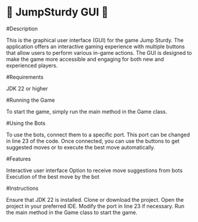 

# 🌟 JumpSturdy GUI 🌟

#Description

This is the graphical user interface (GUI) for the game Jump Sturdy. The application offers an interactive gaming experience with multiple buttons that allow users to perform various in-game actions. The GUI is designed to make the game more accessible and engaging for both new and experienced players.

#Requirements

JDK 22 or higher

#Running the Game

To start the game, simply run the main method in the Game class.

#Using the Bots

To use the bots, connect them to a specific port. This port can be changed in line 23 of the code. Once connected, you can use the buttons to get suggested moves or to execute the best move automatically.

#Features

Interactive user interface
Option to receive move suggestions from bots
Execution of the best move by the bot

#Instructions

Ensure that JDK 22 is installed.
Clone or download the project.
Open the project in your preferred IDE.
Modify the port in line 23 if necessary.
Run the main method in the Game class to start the game.
